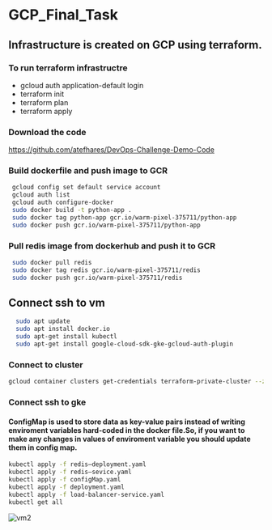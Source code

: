 # GCP_Final_Task

##  Infrastructure is created on GCP using terraform.
### To run terraform infrastructre 
- gcloud auth application-default login
- terraform init
- terraform plan
- terraform apply
### Download the code 
https://github.com/atefhares/DevOps-Challenge-Demo-Code

### Build dockerfile and push image to GCR 
```bash
 gcloud config set default service account
 gcloud auth list
 gcloud auth configure-docker
 sudo docker build -t python-app .
 sudo docker tag python-app gcr.io/warm-pixel-375711/python-app 
 sudo docker push gcr.io/warm-pixel-375711/python-app 
```
### Pull redis image from dockerhub and push it to GCR
```bash
 sudo docker pull redis
 sudo docker tag redis gcr.io/warm-pixel-375711/redis
 sudo docker push gcr.io/warm-pixel-375711/redis
 ```
## Connect ssh to vm 
```bash
  sudo apt update
  sudo apt install docker.io
  sudo apt-get install kubectl
  sudo apt-get install google-cloud-sdk-gke-gcloud-auth-plugin
```
### Connect to cluster
```bash
gcloud container clusters get-credentials terraform-private-cluster --zone us-central1-a --project warm-pixel-375711
```

### Connect ssh to gke 
#### ConfigMap is used to store data as key-value pairs instead of writing enviroment variables hard-coded in the docker file.So, if you want to make any changes in values of enviroment variable you should update them in config map.
```bash
kubectl apply -f redis–deployment.yaml
kubectl apply -f redis–sevice.yaml
kubectl apply -f configMap.yaml
kubectl apply -f deployment.yaml
kubectl apply -f load-balancer-service.yaml
kubectl get all

```

![vm2](https://user-images.githubusercontent.com/63955669/217813564-abe24064-299a-452f-96bd-9f877b222015.png)



